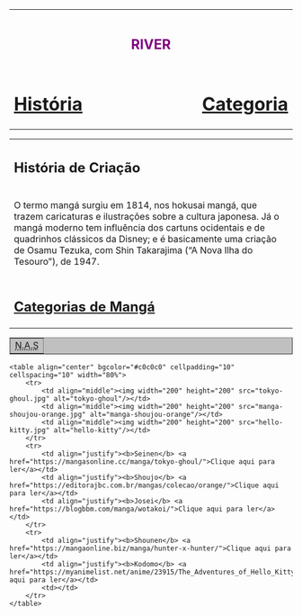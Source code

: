 <!DOCTYPE html>
<html lang="en">
<head>
    <meta charset="UTF-8">
    <meta name="viewport" content="width=device-width, initial-scale=1.0">
    <title>RIVER</title>
</head>
<body>
    <table class="topbar">
        <tr>
            <td colspan="3" align="center"><h1><font size="5" color="purple">RIVER</font></h1></td>
        </tr>
        <tr>
            <td><a href="#"><h1 style="text-align: left;">História</h1></a></td>
            <td width="100%"></td>
            <td><a href="#"><h1 style="text-align: right;">Categoria</h1></a></td>
        </tr>
    </table>
    <table>
        <tr>
            <td><h2>História de Criação</h2></td>
        </tr>
        <tr>
            <td>
                <p>O termo mangá surgiu em 1814, nos hokusai mangá, que trazem caricaturas e ilustrações sobre a cultura japonesa. Já o mangá moderno tem influência dos cartuns ocidentais e de quadrinhos clássicos da Disney; e é basicamente uma criação de Osamu Tezuka, com Shin Takarajima (“A Nova Ilha do Tesouro”), de 1947.</p>
            </td>
        </tr>
        <tr>
            <td><h2><a href="https://mangaonline.biz/generos/">Categorias de Mangá</a></h2></td>
        </tr>
    </table>
    <table border="1" width="100%" bgcolor="#c0c0c0">
        <tr>
            <td colspan="2" align="center"><acronym title="Noticias atletismo Santana">N.A.S</acronym></td>
        </tr>
    </table>
    
    <table align="center" bgcolor="#c0c0c0" cellpadding="10" cellspacing="10" width="80%">
        <tr>
            <td align="middle"><img width="200" height="200" src="tokyo-ghoul.jpg" alt="tokyo-ghoul"/></td>
            <td align="middle"><img width="200" height="200" src="manga-shoujou-orange.jpg" alt="manga-shoujou-orange"/></td>
            <td align="middle"><img width="200" height="200" src="hello-kitty.jpg" alt="hello-kitty"/></td>
        </tr>
        <tr>
            <td align="justify"><b>Seinen</b> <a href="https://mangasonline.cc/manga/tokyo-ghoul/">Clique aqui para ler</a></td>
            <td align="justify"><b>Shoujo</b> <a href="https://editorajbc.com.br/mangas/colecao/orange/">Clique aqui para ler</a></td>
            <td align="justify"><b>Josei</b> <a href="https://blogbbm.com/manga/wotakoi/">Clique aqui para ler</a></td>
        </tr>
        <tr>
            <td align="justify"><b>Shounen</b> <a href="https://mangaonline.biz/manga/hunter-x-hunter/">Clique aqui para ler</a></td>
            <td align="justify"><b>Kodomo</b> <a href="https://myanimelist.net/anime/23915/The_Adventures_of_Hello_Kitty___Friends">Clique aqui para ler</a></td>
            <td></td>
        </tr>
    </table>
</body>
</html>
